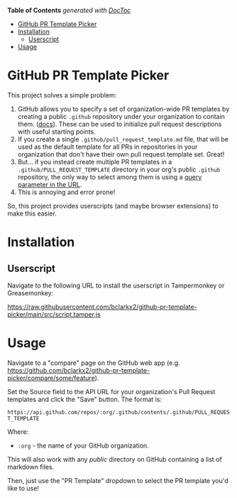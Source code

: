 <!-- START doctoc generated TOC please keep comment here to allow auto update -->
<!-- DON'T EDIT THIS SECTION, INSTEAD RE-RUN doctoc TO UPDATE -->
**Table of Contents**  *generated with [DocToc](https://github.com/thlorenz/doctoc)*

- [GitHub PR Template Picker](#github-pr-template-picker)
- [Installation](#installation)
  - [Userscript](#userscript)
- [Usage](#usage)

<!-- END doctoc generated TOC please keep comment here to allow auto update -->

# GitHub PR Template Picker

This project solves a simple problem:
1. GitHub allows you to specify a set of organization-wide PR templates by
   creating a public `.github` repository under your organization to contain
   them.
   ([docs](https://docs.github.com/en/communities/setting-up-your-project-for-healthy-contributions/creating-a-default-community-health-filehttps://docs.github.com/en/communities/setting-up-your-project-for-healthy-contributions/creating-a-default-community-health-file)). These can be used to initialize pull request descriptions with useful starting points.
2. If you create a single `.github/pull_request_template.md` file, that will be
   used as the default template for all PRs in repositories in your organization
   that don't have their own pull request template set. Great!
3. But... if you instead create multiple PR templates in a
   `.github/PULL_REQUEST_TEMPLATE` directory in your org's public `.github`
   repository, the only way to select among them is using a [query parameter in
   the
   URL](https://docs.github.com/en/pull-requests/collaborating-with-pull-requests/proposing-changes-to-your-work-with-pull-requests/using-query-parameters-to-create-a-pull-request).
4. This is annoying and error prone!

So, this project provides userscripts (and maybe browser extensions) to make
this easier.

# Installation

## Userscript
Navigate to the following URL to install the userscript in Tampermonkey or
Greasemonkey:

https://raw.githubusercontent.com/bclarkx2/github-pr-template-picker/main/src/script.tamper.js

# Usage

Navigate to a "compare" page on the GitHub web app (e.g.
https://github.com/bclarkx2/github-pr-template-picker/compare/some/feature).

Set the Source field to the API URL for your organization's Pull Request
templates and click the "Save" button. The format is:

`https://api.github.com/repos/:org/.github/contents/.github/PULL_REQUEST_TEMPLATE`

Where:
  - `:org` - the name of your GitHub organization.

This will also work with any *public* directory on GitHub containing a list of
markdown files.

Then, just use the "PR Template" dropdown to select the PR template you'd like
to use!
